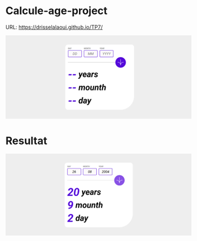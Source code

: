 # Calcule-age-project

URL: https://drisselalaoui.github.io/TP7/

![form](img/calculer.png)
# Resultat
![data](img/calculerR.png)
